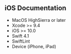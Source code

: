 ## iOS Documentation

* MacOS HighSierra or later
* Xcode >= 9.4
* iOS >= 10.0
* Swift 4.1
* SwiftLint    
* Device (iPhone, iPad)

